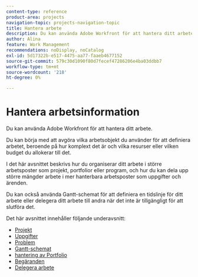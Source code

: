 ```yaml
---
content-type: reference
product-area: projects
navigation-topic: projects-navigation-topic
title: Hantera arbete
description: Du kan använda Adobe Workfront för att hantera ditt arbete. Du kan börja med att avgöra vilka arbetsobjekt du använder för att definiera arbetet, beroende på hur komplext det är och vilka resurser eller vilken budget du allokerar till det. I det här avsnittet beskrivs hur du organiserar ditt arbete i större arbetsposter som projekt, portfolior eller program, och hur du kan dela upp större mängder arbete i mer hanterbara arbetsposter som uppgifter och ärenden. Du kan också använda Gantt-schemat för att definiera en tidslinje för ditt arbete eller delegera ditt arbete till andra när det inte är tillgängligt för att slutföra det.
author: Alina
feature: Work Management
recommendations: noDisplay, noCatalog
exl-id: 5d17322b-e517-4475-aa77-faaeb4677152
source-git-commit: 579c30d1090f80d7fecef47286206e4ba03ddbb7
workflow-type: tm+mt
source-wordcount: '218'
ht-degree: 0%

---
```


# Hantera arbetsinformation

Du kan använda Adobe Workfront för att hantera ditt arbete.

Du kan börja med att avgöra vilka arbetsobjekt du använder för att definiera arbetet, beroende på hur komplext det är och vilka resurser eller vilken budget du allokerar till det.

I det här avsnittet beskrivs hur du organiserar ditt arbete i större arbetsposter som projekt, portfolior eller program, och hur du kan dela upp större mängder arbete i mer hanterbara arbetsposter som uppgifter och ärenden.

Du kan också använda Gantt-schemat för att definiera en tidslinje för ditt arbete eller delegera ditt arbete till andra när det inte är tillgängligt för att slutföra det.

Det här avsnittet innehåller följande underavsnitt:

* [Projekt](../manage-work/projects/projects-overview.md)
* [Uppgifter](../manage-work/tasks/tasks-overview.md)
* [Problem](../manage-work/issues/issues-overview.md)
* [Gantt-schemat](../manage-work/gantt-chart/the-gantt-chart.md)
* [hantering av Portfolio](../manage-work/portfolios/portfolio-management-overview.md)
* [Begäranden](../manage-work/requests/requests-overview.md)
* [Delegera arbete](../manage-work/delegate-work/delegate-work.md)
